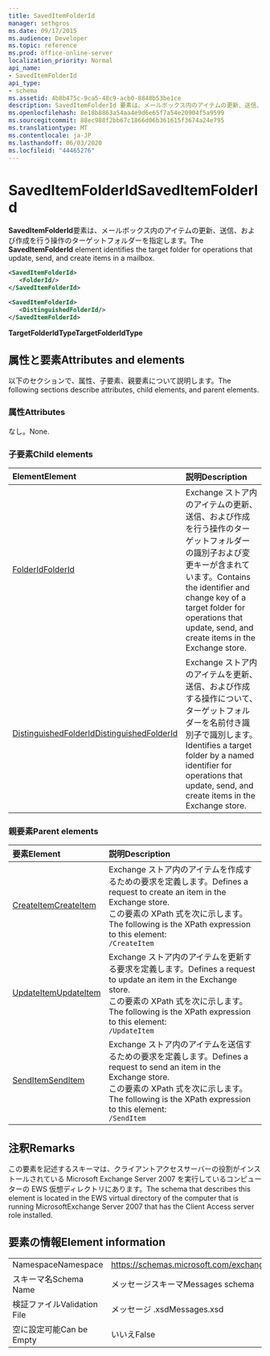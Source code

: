 ```yaml
---
title: SavedItemFolderId
manager: sethgros
ms.date: 09/17/2015
ms.audience: Developer
ms.topic: reference
ms.prod: office-online-server
localization_priority: Normal
api_name:
- SavedItemFolderId
api_type:
- schema
ms.assetid: 4b8b475c-9ca5-48c9-acb0-8848b53be1ce
description: SavedItemFolderId 要素は、メールボックス内のアイテムの更新、送信、および作成を行う操作のターゲットフォルダーを指定します。
ms.openlocfilehash: 8e18b8863a54aa4e9d6e65f7a54e20904f5a9599
ms.sourcegitcommit: 88ec988f2bb67c1866d06b361615f3674a24e795
ms.translationtype: MT
ms.contentlocale: ja-JP
ms.lasthandoff: 06/03/2020
ms.locfileid: "44465276"
---
```

# <a name="saveditemfolderid"></a><span data-ttu-id="7b6dc-103">SavedItemFolderId</span><span class="sxs-lookup"><span data-stu-id="7b6dc-103">SavedItemFolderId</span></span>

<span data-ttu-id="7b6dc-104">**SavedItemFolderId**要素は、メールボックス内のアイテムの更新、送信、および作成を行う操作のターゲットフォルダーを指定します。</span><span class="sxs-lookup"><span data-stu-id="7b6dc-104">The **SavedItemFolderId** element identifies the target folder for operations that update, send, and create items in a mailbox.</span></span> 
  
```xml
<SavedItemFolderId>
   <FolderId/>
</SavedItemFolderId>
```

```xml
<SavedItemFolderId>
   <DistinguishedFolderId/>
</SavedItemFolderId>
```

<span data-ttu-id="7b6dc-105">**TargetFolderIdType**</span><span class="sxs-lookup"><span data-stu-id="7b6dc-105">**TargetFolderIdType**</span></span>

## <a name="attributes-and-elements"></a><span data-ttu-id="7b6dc-106">属性と要素</span><span class="sxs-lookup"><span data-stu-id="7b6dc-106">Attributes and elements</span></span>

<span data-ttu-id="7b6dc-107">以下のセクションで、属性、子要素、親要素について説明します。</span><span class="sxs-lookup"><span data-stu-id="7b6dc-107">The following sections describe attributes, child elements, and parent elements.</span></span>
  
### <a name="attributes"></a><span data-ttu-id="7b6dc-108">属性</span><span class="sxs-lookup"><span data-stu-id="7b6dc-108">Attributes</span></span>

<span data-ttu-id="7b6dc-109">なし。</span><span class="sxs-lookup"><span data-stu-id="7b6dc-109">None.</span></span>
  
### <a name="child-elements"></a><span data-ttu-id="7b6dc-110">子要素</span><span class="sxs-lookup"><span data-stu-id="7b6dc-110">Child elements</span></span>

|<span data-ttu-id="7b6dc-111">**Element**</span><span class="sxs-lookup"><span data-stu-id="7b6dc-111">**Element**</span></span>|<span data-ttu-id="7b6dc-112">**説明**</span><span class="sxs-lookup"><span data-stu-id="7b6dc-112">**Description**</span></span>|
|:-----|:-----|
|[<span data-ttu-id="7b6dc-113">FolderId</span><span class="sxs-lookup"><span data-stu-id="7b6dc-113">FolderId</span></span>](folderid.md) <br/> |<span data-ttu-id="7b6dc-114">Exchange ストア内のアイテムの更新、送信、および作成を行う操作のターゲットフォルダーの識別子および変更キーが含まれています。</span><span class="sxs-lookup"><span data-stu-id="7b6dc-114">Contains the identifier and change key of a target folder for operations that update, send, and create items in the Exchange store.</span></span>  <br/> |
|[<span data-ttu-id="7b6dc-115">DistinguishedFolderId</span><span class="sxs-lookup"><span data-stu-id="7b6dc-115">DistinguishedFolderId</span></span>](distinguishedfolderid.md) <br/> |<span data-ttu-id="7b6dc-116">Exchange ストア内のアイテムを更新、送信、および作成する操作について、ターゲットフォルダーを名前付き識別子で識別します。</span><span class="sxs-lookup"><span data-stu-id="7b6dc-116">Identifies a target folder by a named identifier for operations that update, send, and create items in the Exchange store.</span></span>  <br/> |
   
### <a name="parent-elements"></a><span data-ttu-id="7b6dc-117">親要素</span><span class="sxs-lookup"><span data-stu-id="7b6dc-117">Parent elements</span></span>

|<span data-ttu-id="7b6dc-118">**要素**</span><span class="sxs-lookup"><span data-stu-id="7b6dc-118">**Element**</span></span>|<span data-ttu-id="7b6dc-119">**説明**</span><span class="sxs-lookup"><span data-stu-id="7b6dc-119">**Description**</span></span>|
|:-----|:-----|
|[<span data-ttu-id="7b6dc-120">CreateItem</span><span class="sxs-lookup"><span data-stu-id="7b6dc-120">CreateItem</span></span>](createitem.md) <br/> |<span data-ttu-id="7b6dc-121">Exchange ストア内のアイテムを作成するための要求を定義します。</span><span class="sxs-lookup"><span data-stu-id="7b6dc-121">Defines a request to create an item in the Exchange store.</span></span>  <br/> <span data-ttu-id="7b6dc-122">この要素の XPath 式を次に示します。</span><span class="sxs-lookup"><span data-stu-id="7b6dc-122">The following is the XPath expression to this element:</span></span>  <br/>  `/CreateItem` <br/> |
|[<span data-ttu-id="7b6dc-123">UpdateItem</span><span class="sxs-lookup"><span data-stu-id="7b6dc-123">UpdateItem</span></span>](updateitem.md) <br/> |<span data-ttu-id="7b6dc-124">Exchange ストア内のアイテムを更新する要求を定義します。</span><span class="sxs-lookup"><span data-stu-id="7b6dc-124">Defines a request to update an item in the Exchange store.</span></span>  <br/> <span data-ttu-id="7b6dc-125">この要素の XPath 式を次に示します。</span><span class="sxs-lookup"><span data-stu-id="7b6dc-125">The following is the XPath expression to this element:</span></span>  <br/>  `/UpdateItem` <br/> |
|[<span data-ttu-id="7b6dc-126">SendItem</span><span class="sxs-lookup"><span data-stu-id="7b6dc-126">SendItem</span></span>](senditem.md) <br/> |<span data-ttu-id="7b6dc-127">Exchange ストア内のアイテムを送信するための要求を定義します。</span><span class="sxs-lookup"><span data-stu-id="7b6dc-127">Defines a request to send an item in the Exchange store.</span></span>  <br/> <span data-ttu-id="7b6dc-128">この要素の XPath 式を次に示します。</span><span class="sxs-lookup"><span data-stu-id="7b6dc-128">The following is the XPath expression to this element:</span></span>  <br/>  `/SendItem` <br/> |
   
## <a name="remarks"></a><span data-ttu-id="7b6dc-129">注釈</span><span class="sxs-lookup"><span data-stu-id="7b6dc-129">Remarks</span></span>

<span data-ttu-id="7b6dc-130">この要素を記述するスキーマは、クライアントアクセスサーバーの役割がインストールされている Microsoft Exchange Server 2007 を実行しているコンピューターの EWS 仮想ディレクトリにあります。</span><span class="sxs-lookup"><span data-stu-id="7b6dc-130">The schema that describes this element is located in the EWS virtual directory of the computer that is running MicrosoftExchange Server 2007 that has the Client Access server role installed.</span></span>
  
## <a name="element-information"></a><span data-ttu-id="7b6dc-131">要素の情報</span><span class="sxs-lookup"><span data-stu-id="7b6dc-131">Element information</span></span>

|||
|:-----|:-----|
|<span data-ttu-id="7b6dc-132">Namespace</span><span class="sxs-lookup"><span data-stu-id="7b6dc-132">Namespace</span></span>  <br/> |https://schemas.microsoft.com/exchange/services/2006/messages  <br/> |
|<span data-ttu-id="7b6dc-133">スキーマ名</span><span class="sxs-lookup"><span data-stu-id="7b6dc-133">Schema Name</span></span>  <br/> |<span data-ttu-id="7b6dc-134">メッセージスキーマ</span><span class="sxs-lookup"><span data-stu-id="7b6dc-134">Messages schema</span></span>  <br/> |
|<span data-ttu-id="7b6dc-135">検証ファイル</span><span class="sxs-lookup"><span data-stu-id="7b6dc-135">Validation File</span></span>  <br/> |<span data-ttu-id="7b6dc-136">メッセージ .xsd</span><span class="sxs-lookup"><span data-stu-id="7b6dc-136">Messages.xsd</span></span>  <br/> |
|<span data-ttu-id="7b6dc-137">空に設定可能</span><span class="sxs-lookup"><span data-stu-id="7b6dc-137">Can be Empty</span></span>  <br/> |<span data-ttu-id="7b6dc-138">いいえ</span><span class="sxs-lookup"><span data-stu-id="7b6dc-138">False</span></span>  <br/> |
   

